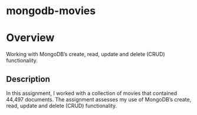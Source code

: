 # mongodb-movies

# Overview 
Working with MongoDB’s create, read, update and delete (CRUD) functionality.

## Description
In this assignment, I worked with a collection of movies that contained 44,497 documents.
The assignment assesses my use of MongoDB’s create, read, update and delete (CRUD)
functionality. 
